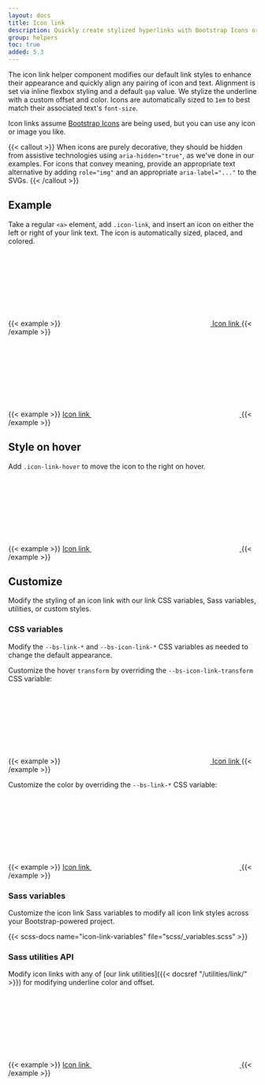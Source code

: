 ```yaml
---
layout: docs
title: Icon link
description: Quickly create stylized hyperlinks with Bootstrap Icons or other icons.
group: helpers
toc: true
added: 5.3
---
```


The icon link helper component modifies our default link styles to enhance their appearance and quickly align any
pairing of icon and text. Alignment is set via inline flexbox styling and a default `gap` value. We stylize the
underline with a custom offset and color. Icons are automatically sized to `1em` to best match their associated
text's `font-size`.

Icon links assume [Bootstrap Icons](https://icons.getbootstrap.com) are being used, but you can use any icon or image
you like.

{{< callout >}}
When icons are purely decorative, they should be hidden from assistive technologies using `aria-hidden="true"`, as we've
done in our examples. For icons that convey meaning, provide an appropriate text alternative by adding `role="img"` and
an appropriate `aria-label="..."` to the SVGs.
{{< /callout >}}

## Example

Take a regular `<a>` element, add `.icon-link`, and insert an icon on either the left or right of your link text. The
icon is automatically sized, placed, and colored.

{{< example >}}
<a class="icon-link" href="#">
<svg class="bi" aria-hidden="true"><use xlink:href="#box-seam"></use></svg>
Icon link
</a>
{{< /example >}}

{{< example >}}
<a class="icon-link" href="#">
Icon link
<svg class="bi" aria-hidden="true"><use xlink:href="#arrow-right"></use></svg>
</a>
{{< /example >}}

## Style on hover

Add `.icon-link-hover` to move the icon to the right on hover.

{{< example >}}
<a class="icon-link icon-link-hover" href="#">
Icon link
<svg class="bi" aria-hidden="true"><use xlink:href="#arrow-right"></use></svg>
</a>
{{< /example >}}

## Customize

Modify the styling of an icon link with our link CSS variables, Sass variables, utilities, or custom styles.

### CSS variables

Modify the `--bs-link-*` and `--bs-icon-link-*` CSS variables as needed to change the default appearance.

Customize the hover `transform` by overriding the `--bs-icon-link-transform` CSS variable:

{{< example >}}
<a class="icon-link icon-link-hover" style="--bs-icon-link-transform: translate3d(0, -.125rem, 0);" href="#">
<svg class="bi" aria-hidden="true"><use xlink:href="#clipboard"></use></svg>
Icon link
</a>
{{< /example >}}

Customize the color by overriding the `--bs-link-*` CSS variable:

{{< example >}}
<a class="icon-link icon-link-hover" style="--bs-link-hover-color-rgb: 25, 135, 84;" href="#">
Icon link
<svg class="bi" aria-hidden="true"><use xlink:href="#arrow-right"></use></svg>
</a>
{{< /example >}}

### Sass variables

Customize the icon link Sass variables to modify all icon link styles across your Bootstrap-powered project.

{{< scss-docs name="icon-link-variables" file="scss/_variables.scss" >}}

### Sass utilities API

Modify icon links with any of [our link utilities]({{< docsref "/utilities/link/" >}}) for modifying underline color and
offset.

{{< example >}}
<a class="icon-link icon-link-hover link-success link-underline-success link-underline-opacity-25" href="#">
Icon link
<svg class="bi" aria-hidden="true"><use xlink:href="#arrow-right"></use></svg>
</a>
{{< /example >}}
